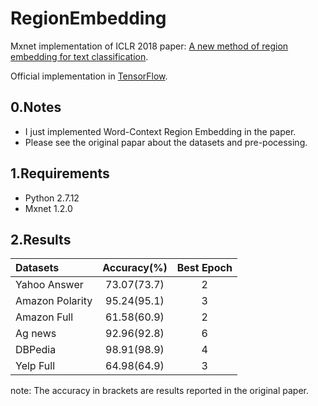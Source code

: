# RegionEmbedding
Mxnet implementation of ICLR 2018 paper: [A new method of region embedding for text classification](https://openreview.net/forum?id=BkSDMA36Z).

Official implementation in [TensorFlow](https://github.com/text-representation/local-context-unit).

## 0.Notes

- I just implemented Word-Context Region Embedding in the paper.
- Please see the original papar about the datasets and pre-pocessing.
## 1.Requirements

- Python 2.7.12 
- Mxnet 1.2.0
## 2.Results

|Datasets| Accuracy(%)|Best Epoch|
| :-- | :--: | :--: |
|Yahoo Answer|73.07(73.7)|2|
|Amazon Polarity|95.24(95.1)|3|
|Amazon Full|61.58(60.9)|2|
|Ag news| 92.96(92.8)|6|
|DBPedia|98.91(98.9)|4|
|Yelp Full| 64.98(64.9)|3|

note: The accuracy in brackets are results reported in the original paper.
